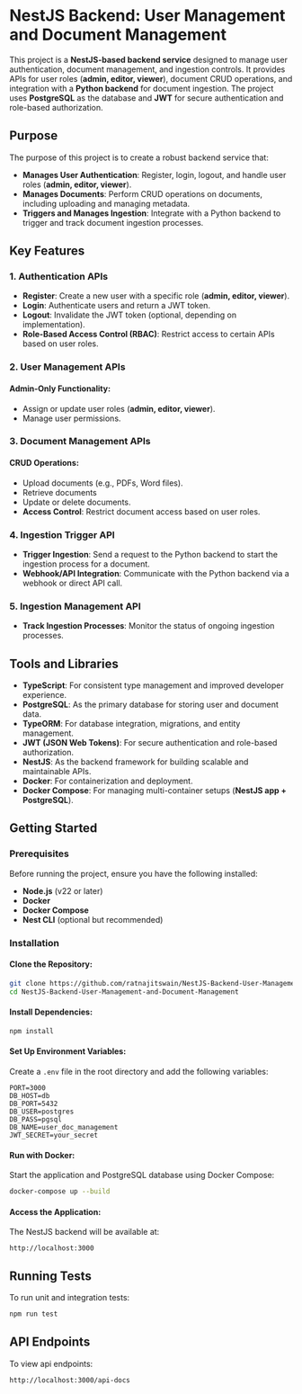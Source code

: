 # NestJS Backend: User Management and Document Management

This project is a **NestJS-based backend service** designed to manage user authentication, document management, and ingestion controls. It provides APIs for user roles (**admin, editor, viewer**), document CRUD operations, and integration with a **Python backend** for document ingestion. The project uses **PostgreSQL** as the database and **JWT** for secure authentication and role-based authorization.

## Purpose

The purpose of this project is to create a robust backend service that:

- **Manages User Authentication**: Register, login, logout, and handle user roles (**admin, editor, viewer**).
- **Manages Documents**: Perform CRUD operations on documents, including uploading and managing metadata.
- **Triggers and Manages Ingestion**: Integrate with a Python backend to trigger and track document ingestion processes.

## Key Features

### 1. Authentication APIs

- **Register**: Create a new user with a specific role (**admin, editor, viewer**).
- **Login**: Authenticate users and return a JWT token.
- **Logout**: Invalidate the JWT token (optional, depending on implementation).
- **Role-Based Access Control (RBAC)**: Restrict access to certain APIs based on user roles.

### 2. User Management APIs

#### Admin-Only Functionality:

- Assign or update user roles (**admin, editor, viewer**).
- Manage user permissions.

### 3. Document Management APIs

#### CRUD Operations:

- Upload documents (e.g., PDFs, Word files).
- Retrieve documents
- Update or delete documents.
- **Access Control**: Restrict document access based on user roles.

### 4. Ingestion Trigger API

- **Trigger Ingestion**: Send a request to the Python backend to start the ingestion process for a document.
- **Webhook/API Integration**: Communicate with the Python backend via a webhook or direct API call.

### 5. Ingestion Management API

- **Track Ingestion Processes**: Monitor the status of ongoing ingestion processes.

## Tools and Libraries

- **TypeScript**: For consistent type management and improved developer experience.
- **PostgreSQL**: As the primary database for storing user and document data.
- **TypeORM**: For database integration, migrations, and entity management.
- **JWT (JSON Web Tokens)**: For secure authentication and role-based authorization.
- **NestJS**: As the backend framework for building scalable and maintainable APIs.
- **Docker**: For containerization and deployment.
- **Docker Compose**: For managing multi-container setups (**NestJS app + PostgreSQL**).

## Getting Started

### Prerequisites

Before running the project, ensure you have the following installed:

- **Node.js** (v22 or later)
- **Docker**
- **Docker Compose**
- **Nest CLI** (optional but recommended)

### Installation

#### Clone the Repository:

```bash
git clone https://github.com/ratnajitswain/NestJS-Backend-User-Management-and-Document-Management-
cd NestJS-Backend-User-Management-and-Document-Management
```

#### Install Dependencies:

```bash
npm install
```

#### Set Up Environment Variables:

Create a `.env` file in the root directory and add the following variables:

```env
PORT=3000
DB_HOST=db
DB_PORT=5432
DB_USER=postgres
DB_PASS=pgsql
DB_NAME=user_doc_management
JWT_SECRET=your_secret
```

#### Run with Docker:

Start the application and PostgreSQL database using Docker Compose:

```bash
docker-compose up --build


```

#### Access the Application:

The NestJS backend will be available at:

```
http://localhost:3000
```

## Running Tests

To run unit and integration tests:

```bash
npm run test
```

## API Endpoints

To view api endpoints:

```
http://localhost:3000/api-docs
```
